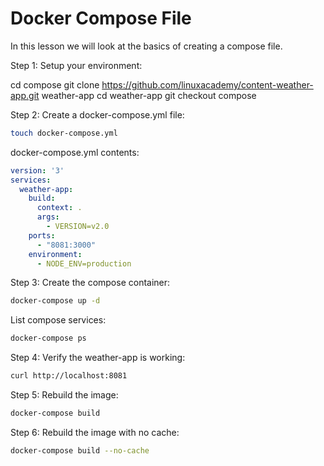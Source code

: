 # Docker Compose File

In this lesson we will look at the basics of creating a compose file.

Step 1: Setup your environment:

cd compose git clone https://github.com/linuxacademy/content-weather-app.git weather-app cd weather-app git checkout compose

Step 2: Create a docker-compose.yml file:

```bash
touch docker-compose.yml
```

docker-compose.yml contents:

```yml
version: '3'
services:
  weather-app:
    build:
      context: .
      args:
        - VERSION=v2.0
    ports:
      - "8081:3000"
    environment:
      - NODE_ENV=production
```

Step 3: Create the compose container:

```bash
docker-compose up -d
```

List compose services:

```bash
docker-compose ps
```

Step 4: Verify the weather-app is working:

```bash
curl http://localhost:8081
```

Step 5: Rebuild the image:

```bash
docker-compose build
```

Step 6: Rebuild the image with no cache:

```bash
docker-compose build --no-cache
```
